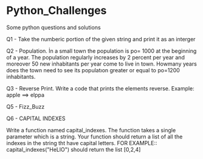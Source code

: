 # Python_Challenges

Some python questions and solutions 

Q1 - Take the numberic portion of the given string and print it as an interger

Q2 - Population. İn a small town the population is po= 1000 at the beginning of a year.
The population regularly increases by 2 percent per year and moreover 50 new inhabitants per year come to live in town.
Howmany years does the town need to see its populatıon greater or equal to po=1200 inhabitants.

Q3 - Reverse Print. Write a code that prints the elements reverse. Example: apple ==> elppa

Q5 - Fizz_Buzz

Q6 - CAPITAL INDEXES

Write a function named capital_indexes. The function takes a single parameter which is a string.
Your function should return a list of all the indexes in the string tht have capital letters.
FOR EXAMPLE:: capital_indexes("HeLlO") should return the list [0,2,4]


